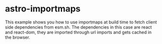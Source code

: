 # astro-importmaps

This example shows you how to use importmaps at build time to fetch client side dependencies from esm.sh. The dependencies in this case are react and react-dom, they are imported through url imports and gets cached in the browser. 